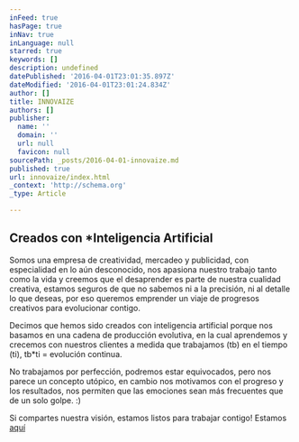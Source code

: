 ```yaml
---
inFeed: true
hasPage: true
inNav: true
inLanguage: null
starred: true
keywords: []
description: undefined
datePublished: '2016-04-01T23:01:35.897Z'
dateModified: '2016-04-01T23:01:24.834Z'
author: []
title: INNOVAIZE
authors: []
publisher:
  name: ''
  domain: ''
  url: null
  favicon: null
sourcePath: _posts/2016-04-01-innovaize.md
published: true
url: innovaize/index.html
_context: 'http://schema.org'
_type: Article

---
```

## Creados con \*Inteligencia Artificial

Somos una empresa de creatividad, mercadeo y publicidad, con especialidad en lo aún desconocido, nos apasiona nuestro trabajo tanto como la vida y creemos que el desaprender es parte de nuestra cualidad creativa, estamos seguros de que no sabemos ni a la precisión, ni al detalle lo que deseas, por eso queremos emprender un viaje de progresos creativos para evolucionar contigo. 

Decimos que hemos sido creados con inteligencia artificial porque nos basamos en una cadena de producción evolutiva, en la cual aprendemos y crecemos con nuestros clientes a medida que trabajamos (tb) en el tiempo (ti), tb\*ti = evolución continua.

No trabajamos por perfección, podremos estar equivocados, pero nos parece un concepto utópico, en cambio nos motivamos con el progreso y los resultados, nos permiten que las emociones sean más frecuentes que de un solo golpe. :)

Si compartes nuestra visión, estamos listos para trabajar contigo! Estamos [aquí][0]

[0]: info@innovaize.com